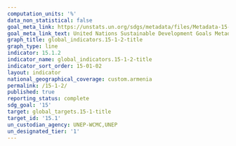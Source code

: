 ```yaml
---
computation_units: '%'
data_non_statistical: false
goal_meta_link: https://unstats.un.org/sdgs/metadata/files/Metadata-15-01-02.pdf
goal_meta_link_text: United Nations Sustainable Development Goals Metadata (pdf 456kB)
graph_title: global_indicators.15-1-2-title
graph_type: line
indicator: 15.1.2
indicator_name: global_indicators.15-1-2-title
indicator_sort_order: 15-01-02
layout: indicator
national_geographical_coverage: custom.armenia
permalink: /15-1-2/
published: true
reporting_status: complete
sdg_goal: '15'
target: global_targets.15-1-title
target_id: '15.1'
un_custodian_agency: UNEP-WCMC,UNEP
un_designated_tier: '1'
---
```

